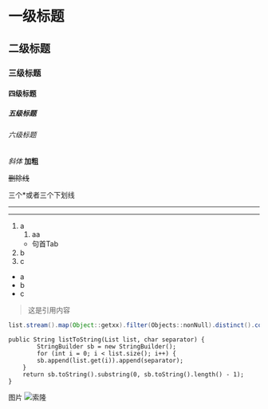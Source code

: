 # 一级标题
## 二级标题
### 三级标题
#### 四级标题
##### 五级标题
###### 六级标题

*斜体*
**加粗**

~~删除线~~

三个*或者三个下划线
***
___


1. a
	1.  aa
	- 句首Tab
2. b
3. c


* a
* b
* c


>	这是引用内容


```java
list.stream().map(Object::getxx).filter(Objects::nonNull).distinct().collect(Collectors.toList());
```

	public String listToString(List list, char separator) {
	        StringBuilder sb = new StringBuilder();
	        for (int i = 0; i < list.size(); i++) {
            sb.append(list.get(i)).append(separator);
        }
        return sb.toString().substring(0, sb.toString().length() - 1);
    }

图片
![索隆](https://images7.alphacoders.com/399/399228.jpg)
